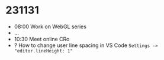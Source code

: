 # 231131

* 08:00 Work on WebGL series
* ...
* 10:30 Meet online CRo
* ? How to change user line spacing in VS Code
  `Settings -> "editor.lineHeight: 1"`
